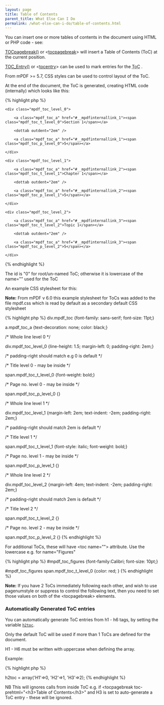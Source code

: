 ```yaml
---
layout: page
title: Table of Contents
parent_title: What Else Can I Do
permalink: /what-else-can-i-do/table-of-contents.html
---
```


<div id="bpmbook" class="bpmbook" style="direction:ltr;">
<div class="topic_user_field">
<div id="U0">
<p>You can insert one or more tables of contents in the document using HTML or PHP code - see:</p>
<p><a href="/reference/mpdf-functions/tocpagebreak.html">TOCpagebreak()</a> or &lt;<a href="/reference/html-control-tags/tocpagebreak.html">tocpagebreak</a>&gt; will insert a Table of Contents (ToC) at the current position.</p>
<p><a href="/reference/mpdf-functions/toc-entry.html">TOC_Entry()</a> or &lt;<a href="/reference/html-control-tags/tocentry.html">tocentry</a>&gt; can be used to mark entries for the <acronym title="Table of Contents">ToC</acronym> .</p>
<p>From mPDF &gt;= 5.7, CSS styles can be used to control layout of the ToC.</p>
<p>At the end of the document, the ToC is generated, creating HTML code (internally) which looks like this:</p>

{% highlight php %}
<div class="mpdf_toc" id="mpdf_toc_0">

    <div class="mpdf_toc_level_0">

        <a class="mpdf_toc_a" href="#__mpdfinternallink_1"><span class="mpdf_toc_t_level_0">Section 1</span></a>

        <dottab outdent="2em" />

        <a class="mpdf_toc_a" href="#__mpdfinternallink_1"><span class="mpdf_toc_p_level_0">5</span></a>

    </div>

    <div class="mpdf_toc_level_1">

        <a class="mpdf_toc_a" href="#__mpdfinternallink_2"><span class="mpdf_toc_t_level_1">Chapter 1</span></a>

        <dottab outdent="2em" />

        <a class="mpdf_toc_a" href="#__mpdfinternallink_2"><span class="mpdf_toc_p_level_1">5</span></a>

    </div>

    <div class="mpdf_toc_level_2">

        <a class="mpdf_toc_a" href="#__mpdfinternallink_3"><span class="mpdf_toc_t_level_2">Topic 1</span></a>

        <dottab outdent="2em" />

        <a class="mpdf_toc_a" href="#__mpdfinternallink_3"><span class="mpdf_toc_p_level_2">5</span></a>

    </div>

</div>
{% endhighlight %}

<p>The id is "0" for root/un-named ToC; otherwise it is lowercase of the name="" used for the ToC</p>
<p>An example CSS stylesheet for this:</p>

<div class="alert alert-info" role="alert"><b>Note:</b> From mPDF v 6.0 this example stylesheet for ToCs was added to the file <span class="filename">mpdf.css</span> which is read by default as a secondary default CSS stylesheet</div>

{% highlight php %}
div.mpdf_toc {font-family: sans-serif; font-size: 11pt;}

a.mpdf_toc_a  {text-decoration: none; color: black;}

/* Whole line level 0 */

div.mpdf_toc_level_0 {line-height: 1.5; margin-left: 0; padding-right: 2em;}

/* padding-right should match e.g <dottab outdent="2em" /> 0 is default */

/* Title level 0 - may be inside <a> */

span.mpdf_toc_t_level_0 {font-weight: bold;}

/* Page no. level 0 - may be inside <a> */

span.mpdf_toc_p_level_0 {}

/* Whole line level 1 */

div.mpdf_toc_level_1 {margin-left: 2em; text-indent: -2em; padding-right: 2em;}

/* padding-right should match <dottab outdent="2em" /> 2em is default */

/* Title level 1 */

span.mpdf_toc_t_level_1 {font-style: italic; font-weight: bold;}

/* Page no. level 1 - may be inside <a> */

span.mpdf_toc_p_level_1  {}

/* Whole line level 2 */

div.mpdf_toc_level_2 {margin-left: 4em; text-indent: -2em; padding-right: 2em;}

/* padding-right should match <dottab outdent="2em" /> 2em is default */

/* Title level 2 */

span.mpdf_toc_t_level_2 {}

/* Page no. level 2 - may be inside <a> */

span.mpdf_toc_p_level_2 {}
{% endhighlight %}

<p>For additional ToCs, these will have &lt;toc name=""&gt; attribute. Use the lowercase e.g. for name="Figures"</p>

{% highlight php %}
#mpdf_toc_figures {font-family:Calibri; font-size: 10pt;}

#mpdf_toc_figures span.mpdf_toc_t_level_0 {color: red; }
{% endhighlight %}

<div class="alert alert-info" role="alert"><b>Note:</b> If you have 2 ToCs immediately following each other, and wish to use pagenumstyle or suppress to control the following text, then you need to set those values on both of the &lt;tocpagebreak&gt; elements.</div>
<h3>Automatically Generated ToC entries</h3>
<p>You can automatically generate ToC entries from h1 - h6 tags, by setting the variable <a href="/reference/mpdf-variables/h2toc.html"><code>h2toc</code></a>.</p>
<p>Only the default ToC will be used if more than 1 ToCs are defined for the document.</p>
<p>H1 - H6 must be written with uppercase when defining the array.</p>
<p>Example:</p>

{% highlight php %}
<?php

$mpdf->h2toc = array('H1'=>0, 'H2'=>1, 'H3'=>2);
{% endhighlight %}

<p>NB This will ignores calls from inside ToC e.g. if &lt;tocpagebreak toc-prehtml="&lt;h3&gt;Table of Contents&lt;/h3&gt;" and H3 is set to auto-generate a ToC entry - these will be ignored.</p>
</div>
</div>

